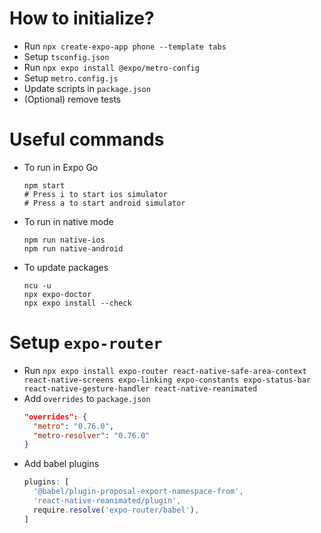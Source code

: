 # How to initialize?
- Run `npx create-expo-app phone --template tabs`
- Setup `tsconfig.json`
- Run `npx expo install @expo/metro-config`
- Setup `metro.config.js`
- Update scripts in `package.json`
- (Optional) remove tests

# Useful commands
- To run in Expo Go
  ```shell
  npm start
  # Press i to start ios simulator
  # Press a to start android simulator
  ```

- To run in native mode
  ```shell
  npm run native-ios
  npm run native-android
  ```

- To update packages
  ```shell
  ncu -u
  npx expo-doctor
  npx expo install --check
  ```

# Setup `expo-router`
- Run `npx expo install expo-router react-native-safe-area-context react-native-screens expo-linking expo-constants expo-status-bar react-native-gesture-handler react-native-reanimated`
- Add `overrides` to `package.json`
  ```json
  "overrides": {
    "metro": "0.76.0",
    "metro-resolver": "0.76.0"
  }
  ```
- Add babel plugins
  ```js
  plugins: [
    '@babel/plugin-proposal-export-namespace-from',
    'react-native-reanimated/plugin',
    require.resolve('expo-router/babel'),
  ]
  ```